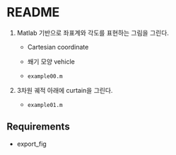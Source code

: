 # README

1. Matlab 기반으로 좌표계와 각도를 표현하는 그림을 그린다.

   - Cartesian coordinate


   - 쐐기 모양 vehicle
   - `example00.m`


2. 3차원 궤적 아래에 curtain을 그린다.
   - `example01.m`

## Requirements

- export_fig

